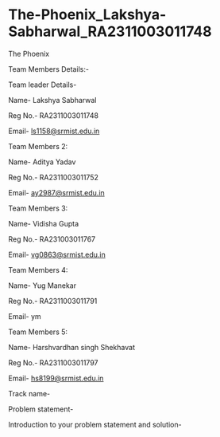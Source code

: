 # The-Phoenix_Lakshya-Sabharwal_RA2311003011748
The Phoenix


Team Members Details:-


Team leader Details-

Name- Lakshya Sabharwal

Reg No.- RA2311003011748

Email- ls1158@srmist.edu.in


Team Members 2:

Name- Aditya Yadav 

Reg No.- RA2311003011752

Email- ay2987@srmist.edu.in


Team Members 3:

Name- Vidisha Gupta

Reg No.- RA231003011767

Email- vg0863@srmist.edu.in


Team Members 4:

Name- Yug Manekar 

Reg No.- RA2311003011791

Email- ym


Team Members 5:

Name- Harshvardhan singh Shekhavat

Reg No.- RA2311003011797

Email- hs8199@srmist.edu.in




Track name- 

Problem statement-

Introduction to your problem statement and solution-

